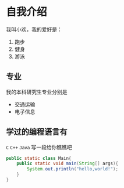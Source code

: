 # 自我介绍

我叫小欢，我的爱好是：
1. 跑步
2. 健身
3. 游泳

## 专业
我的本科研究生专业分别是
* 交通运输
* 电子信息

## 学过的编程语言有
`C` `C++` `Java`
写一段给你瞧瞧吧

```java
public static class Main{
    public static void main(String[] args){
        System.out.println("hello,world!");
    }
}
```


